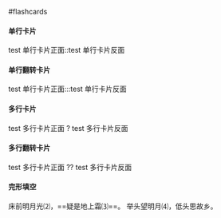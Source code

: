 #flashcards

#### 单行卡片

test 单行卡片正面::test 单行卡片反面

#### 单行翻转卡片

test 单行卡片正面:::test 单行卡片反面

#### 多行卡片

test 多行卡片正面
?
test 多行卡片反面

#### 多行翻转卡片

test 多行卡片正面
??
test 多行卡片反面

#### 完形填空

床前明月光⑵，==疑是地上霜⑶==。
举头望明月⑷，低头思故乡。 